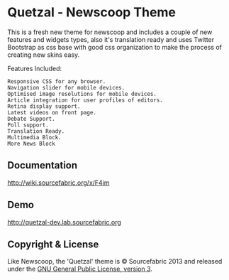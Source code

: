 Quetzal - Newscoop Theme
========================

This is a fresh new theme for newscoop and includes a couple of new features and widgets types, also it's translation ready and uses Twitter Bootstrap as css base with good css organization to make the process of creating new skins easy.

Features Included:

    Responsive CSS for any browser.
    Navigation slider for mobile devices. 
    Optimised image resolutions for mobile devices. 
    Article integration for user profiles of editors. 
    Retina display support.
    Latest videos on front page.
    Debate Support.
    Poll support.
    Translation Ready.
    Multimedia Block.
    More News Block

Documentation
-------------

http://wiki.sourcefabric.org/x/F4im

Demo
----

http://quetzal-dev.lab.sourcefabric.org

Copyright & License
-------------------

Like Newscoop, the 'Quetzal' theme is &copy; Sourcefabric 2013 and released under the <a href="https://www.gnu.org/licenses/gpl.html">GNU General Public License, version 3</a>.
